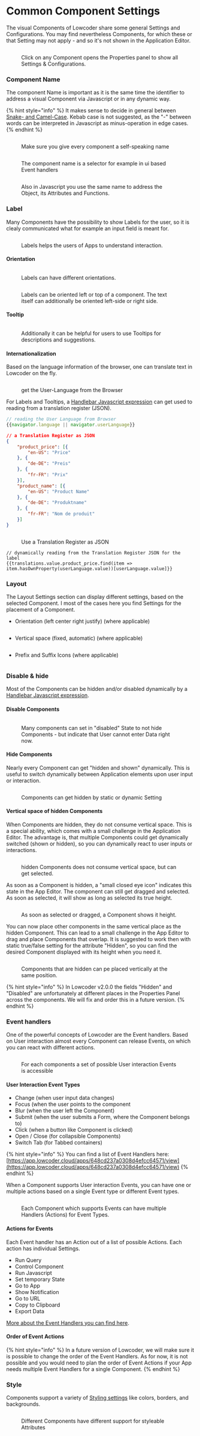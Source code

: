 # Common Component Settings

The visual Components of Lowcoder share some general Settings and Configurations. You may find nevertheless Components, for which these or that Setting may not apply - and so it's not shown in the Application Editor.

<figure><img src="../../../.gitbook/assets/App Editor  Show Component Settings.png" alt=""><figcaption><p>Click on any Component opens the Properties panel to show all Settings &#x26; Configurations.</p></figcaption></figure>

### Component Name

The component Name is important as it is the same time the identifier to address a visual Component via Javascript or in any dynamic way.

{% hint style="info" %}
It makes sense to decide in general between [Snake- and Camel-Case](https://www.freecodecamp.org/news/snake-case-vs-camel-case-vs-pascal-case-vs-kebab-case-whats-the-difference/). Kebab case is not suggested, as the "-" between words can be interpreted in Javascript as minus-operation in edge cases.
{% endhint %}

<figure><img src="../../../.gitbook/assets/App Editor  Component Name Definition.png" alt=""><figcaption><p>Make sure you give every component a self-speaking name</p></figcaption></figure>

<figure><img src="../../../.gitbook/assets/App Editor  Component Name.png" alt=""><figcaption><p>The component name is a selector for example in ui based Event handlers</p></figcaption></figure>

<figure><img src="../../../.gitbook/assets/App Editor  Component Name in use.png" alt=""><figcaption><p>Also in Javascript you use the same name to address the Object, its Attributes and Functions.</p></figcaption></figure>

### Label

Many Components have the possibility to show Labels for the user, so it is clealy communicated what for example an input field is meant for.

<figure><img src="../../../.gitbook/assets/App Editor  Label.png" alt=""><figcaption><p>Labels helps the users of Apps to understand interaction.</p></figcaption></figure>

#### Orientation

<figure><img src="../../../.gitbook/assets/App Editor  Label top.png" alt=""><figcaption><p>Labels can have different orientations.</p></figcaption></figure>

<figure><img src="../../../.gitbook/assets/App Editor  Label top right.png" alt=""><figcaption><p>Labels can be oriented left or top of a component. The text itself can additionally be oriented left-side or right side.</p></figcaption></figure>

#### Tooltip

<figure><img src="../../../.gitbook/assets/App Editor  Label Tooltip.png" alt=""><figcaption><p>Additionally it can be helpful for users to use Tooltips for descriptions and suggestions.</p></figcaption></figure>

#### Internationalization

Based on the language information of the browser, one can translate text in Lowcoder on the fly.&#x20;

<figure><img src="../../../.gitbook/assets/Internationalization  User Language.png" alt=""><figcaption><p>get the User-Language from the Browser</p></figcaption></figure>

For Labels and Tooltips, a [Handlebar Javascript expression](../data-selection-and-javascript.md) can get used to reading from a translation register (JSON).

```javascript
// reading the User Language from Browser 
{{navigator.language || navigator.userLanguage}}
```

```json
// a Translation Register as JSON
{
	"product_price": [{
		"en-US": "Price"
	}, {
		"de-DE": "Preis"
	}, {
		"fr-FR": "Prix"
	}],
	"product_name": [{
		"en-US": "Product Name"
	}, {
		"de-DE": "Produktname"
	}, {
		"fr-FR": "Nom de produit"
	}]
}
```

<figure><img src="../../../.gitbook/assets/Internationalization  Use translation register.png" alt=""><figcaption><p>Use a Translation Register as JSON</p></figcaption></figure>

```
// dynamically reading from the Translation Register JSON for the label
{{translations.value.product_price.find(item => item.hasOwnProperty(userLanguage.value))[userLanguage.value]}}
```

### Layout

The Layout Settings section can display different settings, based on the selected Component. I most of the cases here you find Settings for the placement of a Component.

* Orientation (left center right justify) (where applicable)

<figure><img src="../../../.gitbook/assets/App Editor  Layout 3.png" alt=""><figcaption></figcaption></figure>

* Vertical space (fixed, automatic) (where applicable)

<figure><img src="../../../.gitbook/assets/App Editor  Layout 2.png" alt=""><figcaption></figcaption></figure>

* Prefix and Suffix Icons (where applicable)

<figure><img src="../../../.gitbook/assets/App Editor  Layout 1.png" alt=""><figcaption></figcaption></figure>

### Disable & hide

Most of the Components can be hidden and/or disabled dynamically by a [Handlebar Javascript expression](../data-selection-and-javascript.md).

#### Disable Components

<figure><img src="../../../.gitbook/assets/App Editor  Disable Component.png" alt=""><figcaption><p>Many components can set in "disabled" State to not hide Components - but indicate that User cannot enter Data right now.</p></figcaption></figure>

#### Hide Components

Nearly every Component can get "hidden and shown" dynamically. This is useful to switch dynamically between Application elements upon user input or interaction.

<figure><img src="../../../.gitbook/assets/App Editor  Hide Components.png" alt=""><figcaption><p>Components can get hidden by static or dynamic Setting</p></figcaption></figure>

#### Vertical space of hidden Components

When Components are hidden, they do not consume vertical space. This is a special ability, which comes with a small challenge in the Application Editor. The advantage is, that multiple Components could get dynamically switched (shown or hidden), so you can dynamically react to user inputs or interactions.&#x20;

<figure><img src="../../../.gitbook/assets/App Editor  Hide Component placing 1.png" alt=""><figcaption><p>hidden Components does not consume vertical space, but can get selected.</p></figcaption></figure>

As soon as a Component is hidden, a "small closed eye icon" indicates this state in the App Editor. The component can still get dragged and selected. As soon as selected, it will show as long as selected its true height.

<figure><img src="../../../.gitbook/assets/App Editor  Hide Component placing 2.png" alt=""><figcaption><p>As soon as selected or dragged, a Component shows it height.</p></figcaption></figure>

You can now place other components in the same vertical place as the hidden Component. This can lead to a small challenge in the App Editor to drag and place Components that overlap. It is suggested to work then with static true/false setting for the attribute "Hidden", so you can find the desired Component displayed with its height when you need it.

<figure><img src="../../../.gitbook/assets/App Editor  Hide Component placing 3.png" alt=""><figcaption><p>Components that are hidden can pe placed vertically at the same position.</p></figcaption></figure>

{% hint style="info" %}
In Lowcoder v2.0.0 the fields "Hidden" and "Disabled" are unfortunately at different places in the Properties Panel across the components. We will fix and order this in a future version.
{% endhint %}

### Event handlers

One of the powerful concepts of Lowcoder are the Event handlers. Based on User interaction almost every Component can release Events, on which you can react with different actions.

<figure><img src="../../../.gitbook/assets/App Editor  Event Types.png" alt=""><figcaption><p>For each components a set of possible User interaction Events is accessible</p></figcaption></figure>

#### User Interaction Event Types

* Change (when user input data changes)
* Focus (when the user points to the component
* Blur (when the user left the Component)
* Submit (when the user submits a Form, where the Component belongs to)
* Click (when a button like Component is clicked)
* Open / Close (for collapsible Components)
* Switch Tab (for Tabbed containers)

{% hint style="info" %}
You can find a list of Event Handlers here: [https://app.lowcoder.cloud/apps/648cd237a0308d4efcc64571/view](https://app.lowcoder.cloud/apps/648cd237a0308d4efcc64571/view)
{% endhint %}

When a Component supports User interaction Events, you can have one or multiple actions based on a single Event type or different Event types.

<figure><img src="../../../.gitbook/assets/App Editor  Event multiple Actions.png" alt=""><figcaption><p>Each Component which supports Events can have multiple Handlers (Actions) for Event Types.</p></figcaption></figure>

#### Actions for Events

Each Event handler has an Action out of a list of possible Actions. Each action has individual Settings.

* Run Query
* Control Component
* Run Javascript
* Set temporary State
* Go to App
* Show Notification
* Go to URL
* Copy to Clipboard
* Export Data

[More about the Event Handlers you can find here](../../app-interaction/event-handlers.md).

#### Order of Event Actions

{% hint style="info" %}
In a future version of Lowcoder, we will make sure it is possible to change the order of the Event Handlers. As for now, it is not possible and you would need to plan the order of Event Actions if your App needs multiple Event Handlers for a single Component.
{% endhint %}

### Style

Components support a variety of [Styling settings](../../themes-and-styling/) like colors, borders, and backgrounds.

<figure><img src="../../../.gitbook/assets/App Editor  Styling.png" alt=""><figcaption><p>Different Components have different support for styleable Attributes</p></figcaption></figure>

